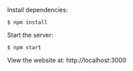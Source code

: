 Install dependencies:

    $ npm install
Start the server:

    $ npm start
View the website at: http://localhost:3000